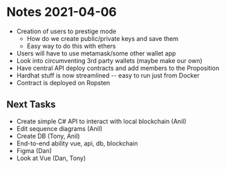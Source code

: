 # Notes 2021-04-06

- Creation of users to prestige mode
  - How do we create public/private keys and save them
  - Easy way to do this with ethers
- Users will have to use metamask/some other wallet app
- Look into circumventing 3rd party wallets (maybe make our own)
- Have central API deploy contracts and add members to the Proposition
- Hardhat stuff is now streamlined -- easy to run just from Docker
- Contract is deployed on Ropsten

## Next Tasks

- Create simple C# API to interact with local blockchain (Anil)
- Edit sequence diagrams (Anil)
- Create DB (Tony, Anil)
- End-to-end ability vue, api, db, blockchain
- Figma (Dan)
- Look at Vue (Dan, Tony)
